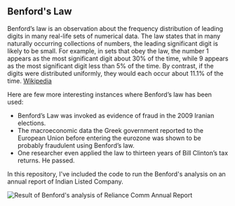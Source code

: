 ## Benford's Law

Benford’s law is an observation about the frequency distribution of leading digits in many real-life sets of numerical data. The law states that in many naturally occurring collections of numbers, the leading significant digit is likely to be small. For example, in sets that obey the law, the number 1 appears as the most significant digit about 30% of the time, while 9 appears as the most significant digit less than 5% of the time. By contrast, if the digits were distributed uniformly, they would each occur about 11.1% of the time. [Wikipedia](https://en.wikipedia.org/wiki/Benford%27s_law)

Here are few more interesting instances where Benford’s law has been used:

- Benford’s Law was invoked as evidence of fraud in the 2009 Iranian elections.
- The macroeconomic data the Greek government reported to the European Union before entering the eurozone was shown to be probably fraudulent using Benford’s law.
- One researcher even applied the law to thirteen years of Bill Clinton’s tax returns. He passed.

In this repository, I've included the code to run the Benford's analysis on an annual report of Indian Listed Company.

![Result of Benford's analysis of Reliance Comm Annual Report](https://user-images.githubusercontent.com/26899066/76157017-0f82b880-6129-11ea-80e6-3495e3e596f6.png)
